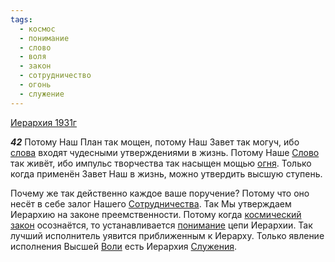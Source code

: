 ```yaml
---
tags:
  - космос
  - понимание
  - слово
  - воля
  - закон
  - сотрудничество
  - огонь
  - служение
---
```


[Иерархия 1931г](/agni/1931)

___42___
Потому Наш План так мощен, потому Наш Завет так могуч, ибо [слова](/tag/#слово) входят чудесными утверждениями в жизнь. Потому Наше [Слово](/tag/#слово) так живёт, ибо импульс творчества так насыщен мощью [огня](/tag/#огонь). Только когда применён Завет Наш в жизнь, можно утвердить высшую ступень.   

Почему же так действенно каждое ваше поручение? Потому что оно несёт в себе залог Нашего [Сотрудничества](/tag/#сотрудничество). Так Мы утверждаем Иерархию на законе преемственности. Потому когда [космический](/tag/#космос) [закон](/tag/#закон) осознаётся, то устанавливается [понимание](/tag/#понимание) цепи Иерархии. Так лучший исполнитель уявится приближенным к Иерарху. Только явление исполнения Высшей [Воли](/tag/#воля) есть Иерархия [Служения](/tag/#служение).   

